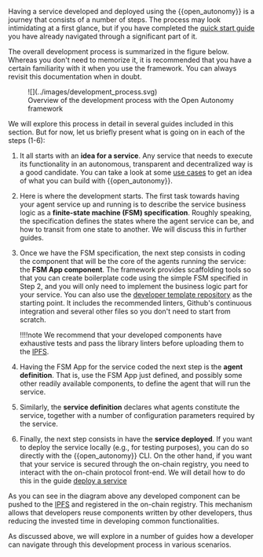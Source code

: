 Having a service developed and deployed using the {{open_autonomy}} is a journey that consists of a number of steps. The process may look intimidating at a first glance, but if you have completed the [quick start guide](./quick_start) you have already navigated through a significant part of it.

The overall development process is summarized in the figure below. Whereas you don't need to memorize it, it is recommended that you have a certain familiarity with it when you use the framework. You can always revisit this documentation when in doubt.

<figure markdown>
![](../images/development_process.svg)
<figcaption>Overview of the development process with the Open Autonomy framework</figcaption>
</figure>

We will explore this process in detail in several guides included in this section. But for now, let us briefly present what is going on in each of the steps (1-6):

  1. It all starts with an **idea for a service**. Any service that needs to execute its functionality in an autonomous, transparent and decentralized way is a good candidate. You can take a look at some [use cases](../get_started/use_cases.md) to get an idea of what you can build with {{open_autonomy}}.

  2. Here is where the development starts. The first task towards having your agent service up and running is to describe the service business logic as a **finite-state machine (FSM) specification**. Roughly speaking, the specification defines the states where the agent service can be, and how to transit from one state to another. We will discuss this in further guides.

  3. Once we have the FSM specification, the next step consists in coding the component that will be the core of the agents running the service: the **FSM App component**.
  The framework provides scaffolding tools so that you can create boilerplate code using the simple FSM specified in Step 2, and you will only need to implement the business logic part for your service. You can also use the [developer template repository](https://github.com/valory-xyz/dev-template) as the starting point. It includes
  the recommended linters, Github's continuous integration and several other files so you don't need to start from scratch.

      !!!!note
          We recommend that your developed components have exhaustive tests and pass the library linters before uploading them to the [IPFS](https://ipfs.io/).

  4. Having the FSM App for the service coded the next step is the **agent definition**. That is, use the FSM App just defined, and possibly some other readily available components, to define the agent that will run the service.

  5. Similarly, the **service definition** declares what agents constitute the service, together with a number of configuration parameters required by the service.

  6. Finally, the next step consists in have the **service deployed**. If you want to deploy the service locally (e.g., for testing purposes), you can do so directly with the {{open_autonomy}} CLI. On the other hand, if you want that your service is secured through the on-chain registry, you need to interact with the on-chain protocol front-end. We will detail how to do this in the guide [deploy a service](./deploy_service.md)

As you can see in the diagram above any developed component can be pushed to the [IPFS](https://ipfs.io/) and registered in the on-chain registry. This mechanism allows that developers reuse components written by other developers, thus reducing the invested time in developing common functionalities.

As discussed above, we will explore in a number of guides how a developer can navigate through this development process in various scenarios.
